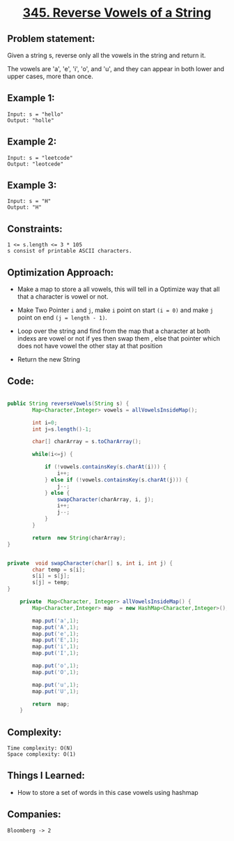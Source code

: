 <h1 align="center"><a href="https://leetcode.com/problems/reverse-vowels-of-a-string/" target="_blank">345. Reverse Vowels of a String</a></h1>

## Problem statement:
Given a string s, reverse only all the vowels in the string and return it.

The vowels are 'a', 'e', 'i', 'o', and 'u', and they can appear in both lower and upper cases, more than once.

## Example 1:

```
Input: s = "hello"
Output: "holle"
```

## Example 2:

```
Input: s = "leetcode"
Output: "leotcede"
```


## Example 3:

```
Input: s = "H"
Output: "H"
```


## Constraints:

```
1 <= s.length <= 3 * 105
s consist of printable ASCII characters.
```


 

## Optimization Approach:

- Make a map to store a all vowels, this will tell in a Optimize way that all that a character is vowel or not.
  
- Make Two Pointer `i` and `j`, make `i` point on start `(i = 0)` and make `j` point on end `(j = length - 1)`.
  
- Loop over the string and find from the map that a character at both indexs are vowel or not if yes then swap them ,
  else that pointer which does not have vowel the other stay at that position

- Return the new String
  




## Code: 

```java

public String reverseVowels(String s) {
        Map<Character,Integer> vowels = allVowelsInsideMap();

        int i=0;
        int j=s.length()-1;

        char[] charArray = s.toCharArray();

        while(i<=j) {

            if (!vowels.containsKey(s.charAt(i))) {
                i++;
            } else if (!vowels.containsKey(s.charAt(j))) {
                j--;
            } else {
                swapCharacter(charArray, i, j);
                i++;
                j--;
            }
        }

        return  new String(charArray);   
}


private  void swapCharacter(char[] s, int i, int j) {
        char temp = s[i];
        s[i] = s[j];
        s[j] = temp;
}

    private  Map<Character, Integer> allVowelsInsideMap() {
        Map<Character,Integer> map  = new HashMap<Character,Integer>();

        map.put('a',1);
        map.put('A',1);
        map.put('e',1);
        map.put('E',1);
        map.put('i',1);
        map.put('I',1);

        map.put('o',1);
        map.put('O',1);

        map.put('u',1);
        map.put('U',1);

        return  map;
    }

```







## Complexity:

```
Time complexity: O(N)
Space complexity: O(1)
```

## Things I Learned:

- How to store a set of words in this case vowels using hashmap
  


## Companies:

```
Bloomberg -> 2
```





